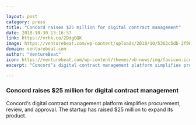 ```yaml
---

layout: post
category: press
title: "Concord raises $25 million for digital contract management"
date: 2018-10-30 13:16:57
link: https://vrhk.co/2DdgGQK
image: https://venturebeat.com/wp-content/uploads/2018/10/5362c5db-2f96-46eb-8ee1-46310920a5f5.png?fit=2400%2C1260&strip=all
domain: venturebeat.com
author: "VentureBeat"
icon: https://venturebeat.com/wp-content/themes/vb-news/img/favicon.ico
excerpt: "Concord‘s digital contract management platform simplifies procurement, review, and approval. The startup has raised $25 million to expand its product."

---
```


### Concord raises $25 million for digital contract management

Concord‘s digital contract management platform simplifies procurement, review, and approval. The startup has raised $25 million to expand its product.